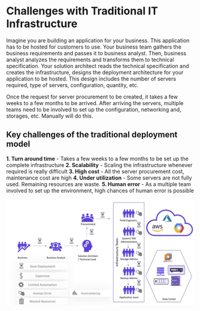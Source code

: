 # Challenges with Traditional IT Infrastructure

Imagine you are building an application for your business. This application has to be hosted for customers to use.
Your business team gathers the business requirements and passes it to business analyst.
Then, business analyst analyzes the requirements and transforms them to technical specification.
Your solution architect reads the technical specification and
creates the infrastructure, designs the deployment architecture for your application to be hosted. 
This design includes the number of servers required, type of servers, configuration, quantity, etc.

Once the request for server procurement to be created, it takes a few weeks to a few months to be arrived.
After arriving the servers, multiple teams need to be involved to set up the configuration, networking and, storages, etc.
Manually will do this.

## Key challenges of the traditional deployment model

**1. Turn around time** - Takes a few weeks to a few months to be set up the complete infrastructure 
**2. Scalability** - Scaling the infrastructure whenever required is really difficult 
**3. High cost** - All the server procurement cost, maintenance cost are high
**4. Under utilization** - Some servers are not fully used. Remaining resources are waste.
**5. Human error** - As a multiple team involved to set up the environment, high chances of human error is possible


![terraform_1.jpg](../assets/terraform_1.jpg)

